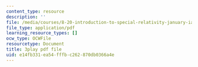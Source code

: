 ```yaml
---
content_type: resource
description: ''
file: /media/courses/8-20-introduction-to-special-relativity-january-iap-2021/e14fb331ea54fffbc262870db0366a4e_4U9B9YgEqe4.pdf
file_type: application/pdf
learning_resource_types: []
ocw_type: OCWFile
resourcetype: Document
title: 3play pdf file
uid: e14fb331-ea54-fffb-c262-870db0366a4e
---
```

